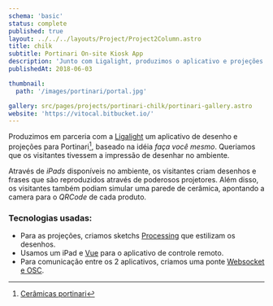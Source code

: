 ```yaml
---
schema: 'basic'
status: complete
published: true
layout: ../../../layouts/Project/Project2Column.astro
title: chilk
subtitle: Portinari On-site Kiosk App
description: 'Junto com Ligalight, produzimos o aplicativo e projeções do kiosk da portinari. Baseado na idéia <i>faça vc mesmo</i>, os desenhos criados no aplicativo são projetados no stand.</p><p>Utilizamos Processing e Vue</p>'
publishedAt: 2018-06-03

thumbnail:
  path: '/images/portinari/portal.jpg'

gallery: src/pages/projects/portinari-chilk/portinari-gallery.astro
website: 'https://vitocal.bitbucket.io/'
---
```


Produzimos em parceria com a [Ligalight](https://www.ligalight.com.br/about/) um aplicativo de desenho e projeções para Portinari[^1], baseado na idéia _faça você mesmo_. Queriamos que os visitantes tivessem a impressão de desenhar no ambiente.

Através de _iPads_ disponíveis no ambiente, os visitantes criam desenhos e frases que são reproduzidos através de poderosos projetores. Além disso, os visitantes também podiam simular uma parede de cerâmica, apontando a camera para o _QRCode_ de cada produto.

### Tecnologias usadas:

- Para as projeções, criamos sketchs [Processing](https://processing.org/) que estilizam os desenhos.
- Usamos um iPad e [Vue](https://vuejs.org/) para o aplicativo de controle remoto.
- Para comunicação entre os 2 aplicativos, criamos uma ponte [Websocket e OSC](https://github.com/vicalejuri/cli-ws2osc).

[^1]: [Cerâmicas portinari](https://www.ceramicaportinari.com.br/)
